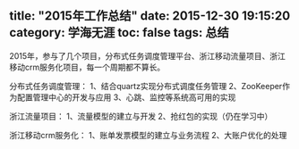 title: "2015年工作总结"
date: 2015-12-30 19:15:20
category: 学海无涯
toc: false
tags: 总结
---

2015年，参与了几个项目，分布式任务调度管理平台、浙江移动流量项目、浙江移动crm服务化项目，每一个周期都不算长。

分布式任务调度管理：
1、结合quartz实现分布式调度任务管理
2、ZooKeeper作为配置管理中心的开发与应用
3、心跳、监控等系统高可用的实现

浙江流量项目：
1、流量模型的建立与开发
2、抢红包的实现（仍在学习中）

浙江移动crm服务化：
1、账单发票模型的建立与业务流程
2、大账户优化的处理